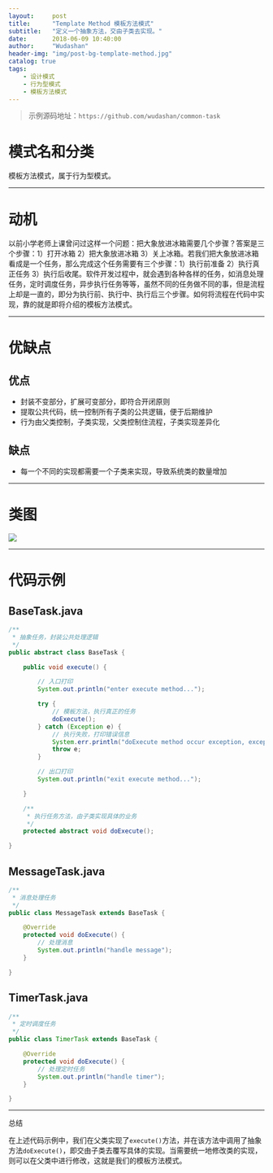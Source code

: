 ```yaml
---
layout:     post
title:      "Template Method 模板方法模式"
subtitle:   "定义一个抽象方法，交由子类去实现。"
date:       2018-06-09 10:40:00
author:     "Wudashan"
header-img: "img/post-bg-template-method.jpg"
catalog: true
tags:
    - 设计模式
    - 行为型模式
    - 模板方法模式
---
```


> 示例源码地址：`https://github.com/wudashan/common-task`

# 模式名和分类

模板方法模式，属于行为型模式。

---

# 动机

以前小学老师上课曾问过这样一个问题：把大象放进冰箱需要几个步骤？答案是三个步骤：1）打开冰箱 2）把大象放进冰箱 3）关上冰箱。若我们把大象放进冰箱看成是一个任务，那么完成这个任务需要有三个步骤：1）执行前准备 2）执行真正任务 3）执行后收尾。软件开发过程中，就会遇到各种各样的任务，如消息处理任务，定时调度任务，异步执行任务等等，虽然不同的任务做不同的事，但是流程上却是一直的，即分为执行前、执行中、执行后三个步骤。如何将流程在代码中实现，靠的就是即将介绍的模板方法模式。

---

# 优缺点

## 优点

* 封装不变部分，扩展可变部分，即符合开闭原则
* 提取公共代码，统一控制所有子类的公共逻辑，便于后期维护
* 行为由父类控制，子类实现，父类控制住流程，子类实现差异化

## 缺点

* 每一个不同的实现都需要一个子类来实现，导致系统类的数量增加

---

# 类图

![](http://o7x0ygc3f.bkt.clouddn.com/Template%20Method%20%E6%A8%A1%E6%9D%BF%E6%96%B9%E6%B3%95%E6%A8%A1%E5%BC%8F/%E6%A8%A1%E6%9D%BF%E6%96%B9%E6%B3%95%E6%A8%A1%E5%BC%8F.png)

---

# 代码示例

## BaseTask.java

```java
/**
 * 抽象任务，封装公共处理逻辑
 */
public abstract class BaseTask {

    public void execute() {

        // 入口打印
        System.out.println("enter execute method...");

        try {
            // 模板方法，执行真正的任务
            doExecute();
        } catch (Exception e) {
            // 执行失败，打印错误信息
            System.err.println("doExecute method occur exception, exception:" + e);
            throw e;
        }

        // 出口打印
        System.out.println("exit execute method...");

    }

    /**
     * 执行任务方法，由子类实现具体的业务
     */
    protected abstract void doExecute();

}
```

## MessageTask.java

```java
/**
 * 消息处理任务
 */
public class MessageTask extends BaseTask {

    @Override
    protected void doExecute() {
        // 处理消息
        System.out.println("handle message");
    }

}
```

## TimerTask.java

```java
/**
 * 定时调度任务
 */
public class TimerTask extends BaseTask {

    @Override
    protected void doExecute() {
        // 处理定时任务
        System.out.println("handle timer");
    }

}
```

---

总结

在上述代码示例中，我们在父类实现了`execute()`方法，并在该方法中调用了抽象方法`doExecute()`，即交由子类去覆写具体的实现。当需要统一地修改类的实现，则可以在父类中进行修改，这就是我们的模板方法模式。





